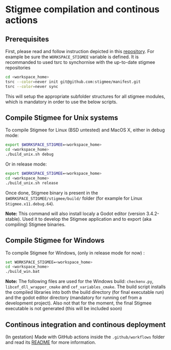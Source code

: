 # Stigmee compilation and continous actions

## Prerequisites

First, please read and follow instruction depicted in this [repository](https://github.com/stigmee/manifest).
For example be sure the `WORKSPACE_STIGMEE` variable is defined.
It is recommanded to used tsrc to synchornise with the up-to-date stigmee repositories

```bash
cd <workspace_home>
tsrc --color=never init git@github.com:stigmee/manifest.git
tsrc --color=never sync
```

This will setup the appropriate subfolder structures for all stigmee modules, which is mandatory in order to use the below scripts.

## Compile Stigmee for Unix systems

To compile Stigmee for Linux (BSD untested) and MacOS X, either in debug mode:

```bash
export $WORKSPACE_STIGMEE=<workspace_home>
cd <workspace_home>
./build_unix.sh debug
```

Or in release mode:

```bash
export $WORKSPACE_STIGMEE=<workspace_home>
cd <workspace_home>
./build_unix.sh release
```

Once done, Stigmee binary is present in the `$WORKSPACE_STIGMEE/stigmee/build/` folder (for example for Linux `Stigmee.x11.debug.64`).

**Note:** This command will also install localy a Godot editor (version 3.4.2-stable). Used it to develop the Stigmee
application and to export (aka compiling) Stigmee binaries.

## Compile Stigmee for Windows

To compile Stigmee for Windows, (only in release mode for now) :

```bash
set WORKSPACE_STIGMEE=<workspace_home>
cd <workspace_home>
./build_win.bat
```

**Note:** The following files are used for the Windows build: `checkenv.py`, `libcef_dll_wrapper_cmake` and `cef_variables_cmake`.
The build script installs the compiled libraries into both the build directory (for final executable run) and the godot editor directory (mandatory for running cef from a development project). Also not that for the moment, the final Stigmee executable is not generated (this will be included soon)

## Continous integration and continous deployment

(In gestation) Made with GitHub actions inside the `.github/workflows` folder and read its [README](.github/workflows/README.md) for more
information.
